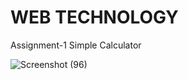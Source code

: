 # WEB TECHNOLOGY

Assignment-1 Simple Calculator

![Screenshot (96)](https://user-images.githubusercontent.com/67597010/116840745-b01d1d00-abf4-11eb-89e7-32865af9b2d9.png)
